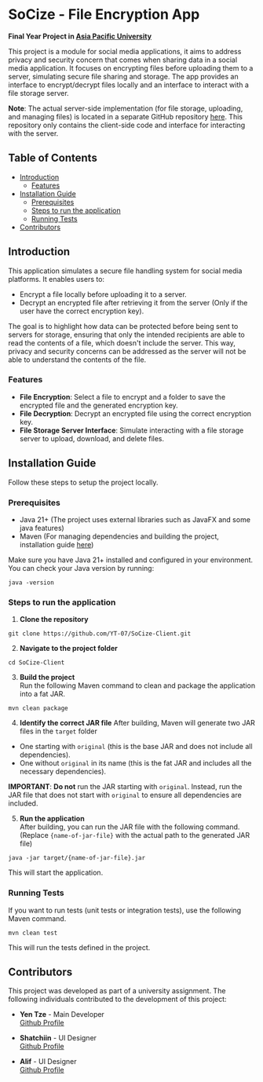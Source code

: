 # SoCize - File Encryption App

**Final Year Project in [Asia Pacific University](https://apspace.apu.edu.my/)**  

This project is a module for social media applications, it aims to address privacy and security concern that comes when sharing data in a social media application. It focuses on encrypting files before uploading them to a server, simulating secure file sharing and storage. The app provides an interface to encrypt/decrypt files locally and an interface to interact with a file storage server.  

**Note**: The actual server-side implementation (for file storage, uploading, and managing files) is located in a separate GitHub repository [here](https://github.com/Kur3nai/SoCize-Server). This repository only contains the client-side code and interface for interacting with the server.

## Table of Contents
- [Introduction](#introduction)
    - [Features](#features)
- [Installation Guide](#installation-guide)
    - [Prerequisites](#prerequisites)
    - [Steps to run the application](#steps-to-run-the-application)
    - [Running Tests](#running-tests)
- [Contributors](#contributors)

## Introduction
This application simulates a secure file handling system for social media platforms. It enables users to:
- Encrypt a file locally before uploading it to a server.
- Decrypt an encrypted file after retrieving it from the server (Only if the user have the correct encryption key).

The goal is to highlight how data can be protected before being sent to servers for storage, ensuring that only the intended recipients are able to read the contents of a file, which doesn't include the server. This way, privacy and security concerns can be addressed as the server will not be able to understand the contents of the file.

### Features
- **File Encryption**: Select a file to encrypt and a folder to save the encrypted file and the generated encryption key.
- **File Decryption**: Decrypt an encrypted file using the correct encryption key.
- **File Storage Server Interface**: Simulate interacting with a file storage server to upload, download, and delete files.

## Installation Guide
Follow these steps to setup the project locally.

### Prerequisites
- Java 21+ (The project uses external libraries such as JavaFX and some java features)
- Maven (For managing dependencies and building the project, installation guide [here](https://maven.apache.org/install.html))

Make sure you have Java 21+ installed and configured in your environment. You can check your Java version by running:
```console
java -version
```

### Steps to run the application

1. **Clone the repository**
```console
git clone https://github.com/YT-07/SoCize-Client.git
```

2. **Navigate to the project folder**
```console
cd SoCize-Client
```

3. **Build the project**  
Run the following Maven command to clean and package the application into a fat JAR.

```console
mvn clean package
```

4. **Identify the correct JAR file**
After building, Maven will generate two JAR files in the `target` folder

- One starting with `original` (this is the base JAR and does not include all dependencies).
- One without `original` in its name (this is the fat JAR and includes all the necessary dependencies).

**IMPORTANT**: **Do not** run the JAR starting with `original`. Instead, run the JAR file that does not start with `original` to ensure all dependencies are included. 

5. **Run the application**  
After building, you can run the JAR file with the following command. (Replace `{name-of-jar-file}` with the actual path to the generated JAR file)

```console
java -jar target/{name-of-jar-file}.jar
```

This will start the application.

### Running Tests
If you want to run tests (unit tests or integration tests), use the following Maven command.
```console
mvn clean test
```
This will run the tests defined in the project.

## Contributors
This project was developed as part of a university assignment. The following individuals contributed to the development of this project:

- **Yen Tze** - Main Developer  
[Github Profile](https://github.com/YT-07)

- **Shatchiin** - UI Designer  
[Github Profile](https://github.com/ItzJustPercy)

- **Alif** - UI Designer  
[Github Profile](https://github.com/alifdinie)